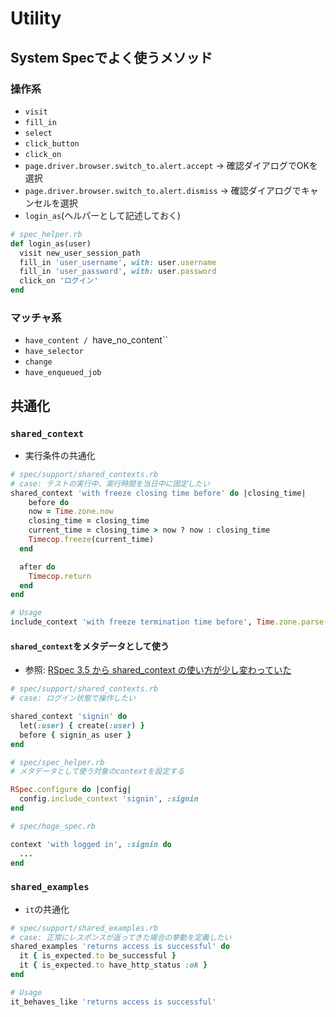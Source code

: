 # Utility
## System Specでよく使うメソッド
### 操作系
- `visit`
- `fill_in`
- `select`
- `click_button`
- `click_on`
- `page.driver.browser.switch_to.alert.accept` -> 確認ダイアログでOKを選択
- `page.driver.browser.switch_to.alert.dismiss` -> 確認ダイアログでキャンセルを選択
- `login_as`(ヘルパーとして記述しておく)
```ruby
# spec_helper.rb
def login_as(user)
  visit new_user_session_path
  fill_in 'user_username', with: user.username
  fill_in 'user_password', with: user.password
  click_on 'ログイン'
end
```

### マッチャ系
- `have_content / `have_no_content``
- `have_selector`
- `change`
- `have_enqueued_job`

## 共通化
### `shared_context`
- 実行条件の共通化
```ruby
# spec/support/shared_contexts.rb
# case: テストの実行中、実行時間を当日中に固定したい
shared_context 'with freeze closing time before' do |closing_time|
    before do
    now = Time.zone.now
    closing_time = closing_time
    current_time = closing_time > now ? now : closing_time
    Timecop.freeze(current_time)
  end

  after do
    Timecop.return
  end
end
```
```ruby
# Usage
include_context 'with freeze termination time before', Time.zone.parse("#{Time.zone.today} 23:59")
```

#### `shared_context`をメタデータとして使う
- 参照: [RSpec 3.5 から shared_context の使い方が少し変わっていた](https://masutaka.net/chalow/2017-11-10-2.html)

```ruby
# spec/support/shared_contexts.rb
# case: ログイン状態で操作したい

shared_context 'signin' do
  let(:user) { create(:user) }
  before { signin_as user }
end
```

```ruby
# spec/spec_helper.rb
# メタデータとして使う対象のcontextを設定する

RSpec.configure do |config|
  config.include_context 'signin', :signin
end
```

```ruby
# spec/hoge_spec.rb

context 'with logged in', :signin do
  ...
end
```

### `shared_examples`
- `it`の共通化
```ruby
# spec/support/shared_examples.rb
# case: 正常にレスポンスが返ってきた場合の挙動を定義したい
shared_examples 'returns access is successful' do
  it { is_expected.to be_successful }
  it { is_expected.to have_http_status :ok }
end
```

```ruby
# Usage
it_behaves_like 'returns access is successful'
```
